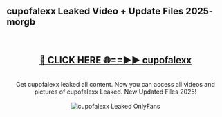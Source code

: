<h2>cupofalexx Leaked Video + Update Files 2025- morgb</h2>
<br>
<div align="center">
<h2><a href="https://libra.edu.pl?cupofalexx" rel="nofollow">🔴 CLICK HERE 🌐==►► cupofalexx</a></h2>
<br>
Get cupofalexx leaked all content. Now you can access all videos and pictures of cupofalexx Leaked. New Updated Files 2025!
<br>
<br>
<a href="https://libra.edu.pl?cupofalexx" rel="nofollow" data-target="animated-image.originalLink"><img src="https://i.ibb.co.com/WyWwxjT/player-gif2.gif" alt="cupofalexx Leaked OnlyFans" style="max-width: 100%; display: inline-block;" data-target="animated-image.originalImage"></a>
</div>
<br>